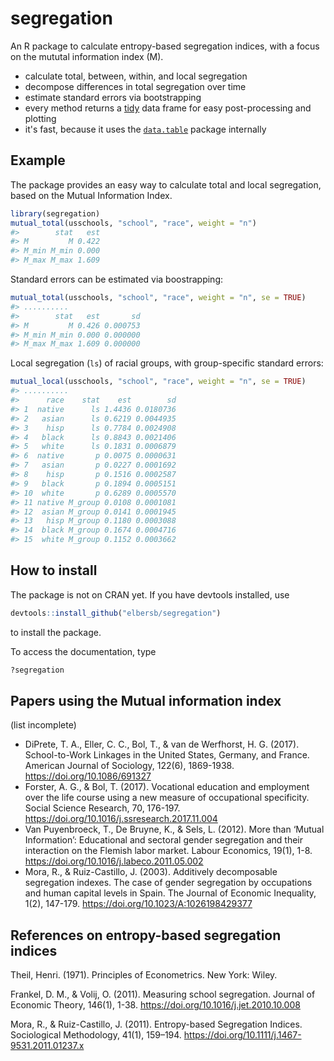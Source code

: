 <!-- README.md is generated from README.Rmd. Please edit that file -->
segregation
===========

An R package to calculate entropy-based segregation indices, with a focus on the mututal information index (M).

-   calculate total, between, within, and local segregation
-   decompose differences in total segregation over time
-   estimate standard errors via bootstrapping
-   every method returns a [tidy](https://cran.r-project.org/web/packages/tidyr/vignettes/tidy-data.html) data frame for easy post-processing and plotting
-   it's fast, because it uses the [`data.table`](https://github.com/Rdatatable/data.table/wiki) package internally

Example
-------

The package provides an easy way to calculate total and local segregation, based on the Mutual Information Index.

``` r
library(segregation)
mutual_total(usschools, "school", "race", weight = "n")
#>        stat   est
#> M         M 0.422
#> M_min M_min 0.000
#> M_max M_max 1.609
```

Standard errors can be estimated via boostrapping:

``` r
mutual_total(usschools, "school", "race", weight = "n", se = TRUE)
#> ..........
#>        stat   est       sd
#> M         M 0.426 0.000753
#> M_min M_min 0.000 0.000000
#> M_max M_max 1.609 0.000000
```

Local segregation (`ls`) of racial groups, with group-specific standard errors:

``` r
mutual_local(usschools, "school", "race", weight = "n", se = TRUE)
#> ..........
#>      race    stat    est        sd
#> 1  native      ls 1.4436 0.0180736
#> 2   asian      ls 0.6219 0.0044935
#> 3    hisp      ls 0.7784 0.0024908
#> 4   black      ls 0.8843 0.0021406
#> 5   white      ls 0.1831 0.0006879
#> 6  native       p 0.0075 0.0000631
#> 7   asian       p 0.0227 0.0001692
#> 8    hisp       p 0.1516 0.0002587
#> 9   black       p 0.1894 0.0005151
#> 10  white       p 0.6289 0.0005570
#> 11 native M_group 0.0108 0.0001081
#> 12  asian M_group 0.0141 0.0001945
#> 13   hisp M_group 0.1180 0.0003088
#> 14  black M_group 0.1674 0.0004716
#> 15  white M_group 0.1152 0.0003662
```

How to install
--------------

The package is not on CRAN yet. If you have devtools installed, use

``` r
devtools::install_github("elbersb/segregation") 
```

to install the package.

To access the documentation, type

``` r
?segregation
```

Papers using the Mutual information index
-----------------------------------------

(list incomplete)

-   DiPrete, T. A., Eller, C. C., Bol, T., & van de Werfhorst, H. G. (2017). School-to-Work Linkages in the United States, Germany, and France. American Journal of Sociology, 122(6), 1869-1938. <https://doi.org/10.1086/691327>
-   Forster, A. G., & Bol, T. (2017). Vocational education and employment over the life course using a new measure of occupational specificity. Social Science Research, 70, 176-197. <https://doi.org/10.1016/j.ssresearch.2017.11.004>
-   Van Puyenbroeck, T., De Bruyne, K., & Sels, L. (2012). More than ‘Mutual Information’: Educational and sectoral gender segregation and their interaction on the Flemish labor market. Labour Economics, 19(1), 1-8. <https://doi.org/10.1016/j.labeco.2011.05.002>
-   Mora, R., & Ruiz-Castillo, J. (2003). Additively decomposable segregation indexes. The case of gender segregation by occupations and human capital levels in Spain. The Journal of Economic Inequality, 1(2), 147-179. <https://doi.org/10.1023/A:1026198429377>

References on entropy-based segregation indices
-----------------------------------------------

Theil, Henri. (1971). Principles of Econometrics. New York: Wiley.

Frankel, D. M., & Volij, O. (2011). Measuring school segregation. Journal of Economic Theory, 146(1), 1-38. <https://doi.org/10.1016/j.jet.2010.10.008>

Mora, R., & Ruiz-Castillo, J. (2011). Entropy-based Segregation Indices. Sociological Methodology, 41(1), 159–194. <https://doi.org/10.1111/j.1467-9531.2011.01237.x>

